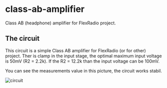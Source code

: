 # class-ab-amplifier
Class AB (headphone) amplifier for FlexRadio project.

## The circuit

This circuit is a simple Class AB amplifier for FlexRadio (or for other) project. Ther is clamp in the input stage, the optimal maximum input voltage is 50mV (R2 = 2.2k). If the R2 = 12.2k than the input voltage can be 100mV.

You can see the measurements value in this picture, the circuit works stabil.

![circuit](https://github.com/user-attachments/assets/a938ebe5-cb69-4c85-8075-80e18b088853)



